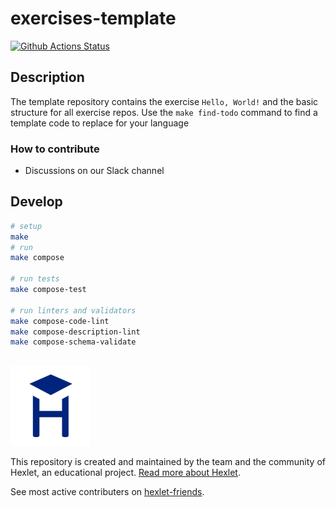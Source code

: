 
# exercises-template

[![Github Actions Status](../../workflows/Docker/badge.svg)](../../actions)

## Description

The template repository contains the exercise `Hello, World!` and the basic structure for all exercise repos. Use the `make find-todo` command to find a template code to replace for your language

### How to contribute

* Discussions on our Slack channel

## Develop

```sh
# setup
make
# run
make compose

# run tests
make compose-test

# run linters and validators
make compose-code-lint
make compose-description-lint
make compose-schema-validate
```

##

[![Hexlet Ltd. logo](https://raw.githubusercontent.com/Hexlet/assets/master/images/hexlet_logo128.png)](https://hexlet.io/pages/about?utm_source=github&utm_medium=link&utm_campaign=exercises-javascript)

This repository is created and maintained by the team and the community of Hexlet, an educational project. [Read more about Hexlet](https://hexlet.io?utm_source=github&utm_medium=link&utm_campaign=exercises-javascript).

See most active contributers on [hexlet-friends](https://friends.hexlet.io/).
